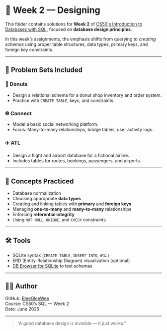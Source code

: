# 🧱 Week 2 — Designing

This folder contains solutions for **Week 2** of [CS50's Introduction to Databases with SQL](https://cs50.harvard.edu/sql/), focused on **database design principles**.

In this week’s assignments, the emphasis shifts from querying to *creating schemas* using proper table structures, data types, primary keys, and foreign key constraints.

---

## 📁 Problem Sets Included

### 🧃 Donuts
- Design a relational schema for a donut shop inventory and order system.
- Practice with `CREATE TABLE`, keys, and constraints.

### 🌐 Connect
- Model a basic social networking platform.
- Focus: Many-to-many relationships, bridge tables, user activity logs.

### ✈️ ATL
- Design a flight and airport database for a fictional airline.
- Includes tables for routes, bookings, passengers, and airports.

---

## 🧠 Concepts Practiced

- Database normalization
- Choosing appropriate **data types**
- Creating and linking tables with **primary** and **foreign keys**
- Managing **one-to-many** and **many-to-many** relationships
- Enforcing **referential integrity**
- Using `NOT NULL`, `UNIQUE`, and `CHECK` constraints

---

## 🛠️ Tools

- SQLite syntax (`CREATE TABLE`, `INSERT INTO`, etc.)
- ERD (Entity-Relationship Diagram) visualization (optional)
- [DB Browser for SQLite](https://sqlitebrowser.org/) to test schemas

---

## 👩‍💻 Author

GitHub: [BleeGleeWee](https://github.com/BleeGleeWee)  
Course: CS50’s SQL — Week 2  
Date: June 2025

---

> “A good database design is invisible — it just works.”

